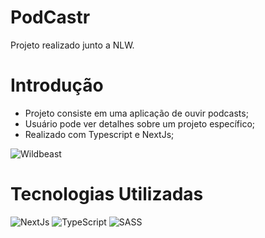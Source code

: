 # PodCastr
Projeto realizado junto a NLW.

# Introdução 
- Projeto consiste em uma aplicação de ouvir podcasts; 
- Usuário pode ver detalhes sobre um projeto específico;
- Realizado com Typescript e NextJs;

![Wildbeast](https://user-images.githubusercontent.com/60657968/134013353-f0541e73-9937-40f8-a118-3eb045cbcd2b.png)

# Tecnologias Utilizadas
![NextJs](https://img.shields.io/badge/nextjs-%2320232a.svg?style=for-the-badge&logo=nextjs&logoColor=%2361DAFB)
![TypeScript](https://img.shields.io/badge/typescript-%23007ACC.svg?style=for-the-badge&logo=typescript&logoColor=white)
![SASS](https://img.shields.io/badge/SASS-hotpink.svg?style=for-the-badge&logo=SASS&logoColor=white)

